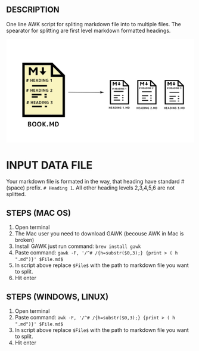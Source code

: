 ## DESCRIPTION

One line AWK script for spliting markdown file into to multiple files. The spearator for splitting are first level markdown formatted headings.

![](https://github.com/dxcore35/obs-md-header-spliter/blob/master/markdown-spliter-diagram.png)

# INPUT DATA FILE

Your markdown file is formated in the way, that heading have standard #(space) prefix. ```# Heading 1```.
All other heading levels 2,3,4,5,6 are not splitted.

## STEPS (MAC OS)

1. Open terminal
2. The Mac user you need to download GAWK (becouse AWK in Mac is broken)
3. Install GAWK just run command: ```brew install gawk```
4. Paste command: ```gawk -F, '/^# /{h=substr($0,3);} {print > ( h ".md")}' $File.md$```
5. In script above replace ```$File$``` with the path to markdown file you want to split.
6. Hit enter

## STEPS (WINDOWS, LINUX)

1. Open terminal
2. Paste command: ```awk -F, '/^# /{h=substr($0,3);} {print > ( h ".md")}' $File.md$```
6. In script above replace ```$File$``` with the path to markdown file you want to split.
7. Hit enter
